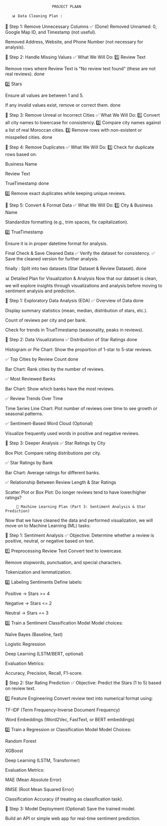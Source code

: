                          PROJECT PLAAN

       📊 Data Cleaning Plan :

🔹 Step 1: Remove Unnecessary Columns ✅ (Done)
Removed Unnamed: 0, Google Map ID, and Timestamp (not useful).

Removed Address, Website, and Phone Number (not necessary for analysis).

🔹 Step 2: Handle Missing Values
✅ What We Will Do:
1️⃣ Review Text

Remove rows where Review Text is "No review text found" (these are not real reviews). done

2️⃣ Stars

Ensure all values are between 1 and 5.

If any invalid values exist, remove or correct them. done

🔹 Step 3: Remove Unreal or Incorrect Cities
✅ What We Will Do:
1️⃣ Convert all city names to lowercase for consistency.
2️⃣ Compare city names against a list of real Moroccan cities.
3️⃣ Remove rows with non-existent or misspelled cities.
done


🔹 Step 4: Remove Duplicates
✅ What We Will Do:
1️⃣ Check for duplicate rows based on:

Business Name

Review Text

TrueTimestamp
done

2️⃣ Remove exact duplicates while keeping unique reviews.

🔹 Step 5: Convert & Format Data
✅ What We Will Do:
1️⃣ City & Business Name

Standardize formatting (e.g., trim spaces, fix capitalization).

2️⃣ TrueTimestamp

Ensure it is in proper datetime format for analysis.

Final Check & Save Cleaned Data
✅ Verify the dataset for consistency.
✅ Save the cleaned version for further analysis.

finally : Split into two datasets (Star Dataset & Review Dataset). done 

📊 Detailed Plan for Visualization & Analysis
Now that our dataset is clean, we will explore insights through visualizations and analysis before moving to sentiment analysis and prediction.

🔹 Step 1: Exploratory Data Analysis (EDA)
✅ Overview of Data done

Display summary statistics (mean, median, distribution of stars, etc.).

Count of reviews per city and per bank.

Check for trends in TrueTimestamp (seasonality, peaks in reviews).

🔹 Step 2: Data Visualizations
✅ Distribution of Star Ratings done

Histogram or Pie Chart: Show the proportion of 1-star to 5-star reviews.

✅ Top Cities by Review Count done

Bar Chart: Rank cities by the number of reviews.

✅ Most Reviewed Banks 

Bar Chart: Show which banks have the most reviews.

✅ Review Trends Over Time

Time Series Line Chart: Plot number of reviews over time to see growth or seasonal patterns.

✅ Sentiment-Based Word Cloud (Optional)

Visualize frequently used words in positive and negative reviews.

🔹 Step 3: Deeper Analysis
✅ Star Ratings by City

Box Plot: Compare rating distributions per city.

✅ Star Ratings by Bank

Bar Chart: Average ratings for different banks.

✅ Relationship Between Review Length & Star Ratings

Scatter Plot or Box Plot: Do longer reviews tend to have lower/higher ratings?


       
         🤖 Machine Learning Plan (Part 3: Sentiment Analysis & Star Prediction)
Now that we have cleaned the data and performed visualization, we will move on to Machine Learning (ML) tasks:

🔹 Step 1: Sentiment Analysis
✅ Objective: Determine whether a review is positive, neutral, or negative based on text.

1️⃣ Preprocessing Review Text
Convert text to lowercase.

Remove stopwords, punctuation, and special characters.

Tokenization and lemmatization.

2️⃣ Labeling Sentiments
Define labels:

Positive → Stars >= 4

Negative → Stars <= 2

Neutral → Stars == 3

3️⃣ Train a Sentiment Classification Model
Model choices:

Naïve Bayes (Baseline, fast)

Logistic Regression

Deep Learning (LSTM/BERT, optional)

Evaluation Metrics:

Accuracy, Precision, Recall, F1-score.

🔹 Step 2: Star Rating Prediction
✅ Objective: Predict the Stars (1 to 5) based on review text.

1️⃣ Feature Engineering
Convert review text into numerical format using:

TF-IDF (Term Frequency-Inverse Document Frequency)

Word Embeddings (Word2Vec, FastText, or BERT embeddings)

2️⃣ Train a Regression or Classification Model
Model Choices:

Random Forest

XGBoost

Deep Learning (LSTM, Transformer)

Evaluation Metrics:

MAE (Mean Absolute Error)

RMSE (Root Mean Squared Error)

Classification Accuracy (if treating as classification task).

🔹 Step 3: Model Deployment (Optional)
Save the trained model.

Build an API or simple web app for real-time sentiment prediction.


